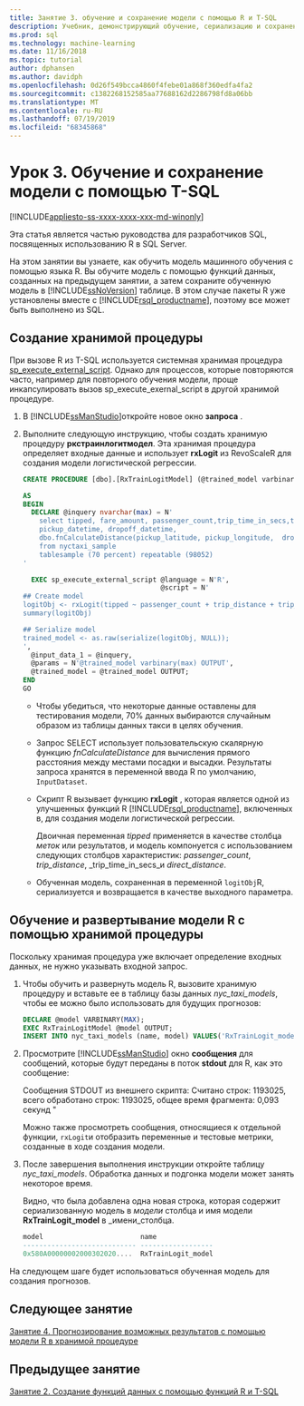 ```yaml
---
title: Занятие 3. обучение и сохранение модели с помощью R и T-SQL
description: Учебник, демонстрирующий обучение, сериализацию и сохранение модели R с помощью SQL Server хранимых процедур и функций T-SQL.
ms.prod: sql
ms.technology: machine-learning
ms.date: 11/16/2018
ms.topic: tutorial
author: dphansen
ms.author: davidph
ms.openlocfilehash: 0d26f549bcca4860f4febe01a868f360edfa4fa2
ms.sourcegitcommit: c1382268152585aa77688162d2286798fd8a06bb
ms.translationtype: MT
ms.contentlocale: ru-RU
ms.lasthandoff: 07/19/2019
ms.locfileid: "68345868"
---
```

# <a name="lesson-3-train-and-save-a-model-using-t-sql"></a>Урок 3. Обучение и сохранение модели с помощью T-SQL
[!INCLUDE[appliesto-ss-xxxx-xxxx-xxx-md-winonly](../../includes/appliesto-ss-xxxx-xxxx-xxx-md-winonly.md)]

Эта статья является частью руководства для разработчиков SQL, посвященных использованию R в SQL Server.

На этом занятии вы узнаете, как обучить модель машинного обучения с помощью языка R. Вы обучите модель с помощью функций данных, созданных на предыдущем занятии, а затем сохраните обученную модель в [!INCLUDE[ssNoVersion](../../includes/ssnoversion-md.md)] таблице. В этом случае пакеты R уже установлены вместе с [!INCLUDE[rsql_productname](../../includes/rsql-productname-md.md)], поэтому все может быть выполнено из SQL.

## <a name="create-the-stored-procedure"></a>Создание хранимой процедуры

При вызове R из T-SQL используется системная хранимая процедура [sp_execute_external_script](../../relational-databases/system-stored-procedures/sp-execute-external-script-transact-sql.md). Однако для процессов, которые повторяются часто, например для повторного обучения модели, проще инкапсулировать вызов sp_execute_exernal_script в другой хранимой процедуре.

1. В [!INCLUDE[ssManStudio](../../includes/ssmanstudio-md.md)]откройте новое окно **запроса** .

2. Выполните следующую инструкцию, чтобы создать хранимую процедуру **ркстраинлогитмодел**. Эта хранимая процедура определяет входные данные и использует **rxLogit** из RevoScaleR для создания модели логистической регрессии.

    ```sql
    CREATE PROCEDURE [dbo].[RxTrainLogitModel] (@trained_model varbinary(max) OUTPUT)
    
    AS
    BEGIN
      DECLARE @inquery nvarchar(max) = N'
        select tipped, fare_amount, passenger_count,trip_time_in_secs,trip_distance,
        pickup_datetime, dropoff_datetime,
        dbo.fnCalculateDistance(pickup_latitude, pickup_longitude,  dropoff_latitude, dropoff_longitude) as direct_distance
        from nyctaxi_sample
        tablesample (70 percent) repeatable (98052)
    '
    
      EXEC sp_execute_external_script @language = N'R',
                                      @script = N'
    ## Create model
    logitObj <- rxLogit(tipped ~ passenger_count + trip_distance + trip_time_in_secs + direct_distance, data = InputDataSet)
    summary(logitObj)
    
    ## Serialize model 
    trained_model <- as.raw(serialize(logitObj, NULL));
    ',
      @input_data_1 = @inquery,
      @params = N'@trained_model varbinary(max) OUTPUT',
      @trained_model = @trained_model OUTPUT; 
    END
    GO
    ```

    - Чтобы убедиться, что некоторые данные оставлены для тестирования модели, 70% данных выбираются случайным образом из таблицы данных такси в целях обучения.

    - Запрос SELECT использует пользовательскую скалярную функцию *fnCalculateDistance* для вычисления прямого расстояния между местами посадки и высадки. Результаты запроса хранятся в переменной ввода R по умолчанию, `InputDataset`.
  
    - Скрипт R вызывает функцию **rxLogit** , которая является одной из улучшенных функций R [!INCLUDE[rsql_productname](../../includes/rsql-productname-md.md)], включенных в, для создания модели логистической регрессии.
  
        Двоичная переменная _tipped_ применяется в качестве столбца *меток* или результатов, и модель компонуется с использованием следующих столбцов характеристик:  _passenger_count_, _trip_distance_, _trip_time_in_secs_и _direct_distance_.
  
    - Обученная модель, сохраненная в переменной `logitObj`R, сериализуется и возвращается в качестве выходного параметра.

## <a name="train-and-deploy-the-r-model-using-the-stored-procedure"></a>Обучение и развертывание модели R с помощью хранимой процедуры

Поскольку хранимая процедура уже включает определение входных данных, не нужно указывать входной запрос.

1. Чтобы обучить и развернуть модель R, вызовите хранимую процедуру и вставьте ее в таблицу базы данных _nyc_taxi_models_, чтобы ее можно было использовать для будущих прогнозов:

    ```sql
    DECLARE @model VARBINARY(MAX);
    EXEC RxTrainLogitModel @model OUTPUT;
    INSERT INTO nyc_taxi_models (name, model) VALUES('RxTrainLogit_model', @model);
    ```

2. Просмотрите [!INCLUDE[ssManStudio](../../includes/ssmanstudio-md.md)] окно **сообщения** для сообщений, которые будут переданы в поток **stdout** для R, как это сообщение: 

    Сообщения STDOUT из внешнего скрипта: Считано строк: 1193025, всего обработано строк: 1193025, общее время фрагмента: 0,093 секунд "

    Можно также просмотреть сообщения, относящиеся к отдельной функции, `rxLogit`и отобразить переменные и тестовые метрики, созданные в ходе создания модели.

3.  После завершения выполнения инструкции откройте таблицу *nyc_taxi_models*. Обработка данных и подгонка модели может занять некоторое время.

    Видно, что была добавлена одна новая строка, которая содержит сериализованную модель в _модели_ столбца и имя модели **RxTrainLogit_model** в _имени_столбца.

    ```sql
    model                        name
    ---------------------------- ------------------
    0x580A00000002000302020....  RxTrainLogit_model
    ```

На следующем шаге будет использоваться обученная модель для создания прогнозов.

## <a name="next-lesson"></a>Следующее занятие

[Занятие 4. Прогнозирование возможных результатов с помощью модели R в хранимой процедуре](../tutorials/sqldev-operationalize-the-model.md)

## <a name="previous-lesson"></a>Предыдущее занятие

[Занятие 2. Создание функций данных с помощью функций R и T-SQL](..//tutorials/sqldev-create-data-features-using-t-sql.md)

